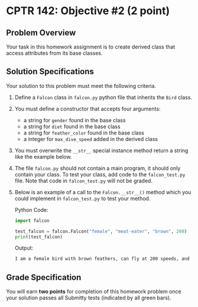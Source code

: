 # CPTR 142: Objective #2 (2 point)

## Problem Overview

Your task in this homework assignment is to create derived class that access attributes from its base classes.

## Solution Specifications

Your solution to this problem must meet the following criteria.

1. Define a `Falcon` class in `falcon.py` python file that inherits the `Bird` class.

1. You must define a constructor that accepts four arguments:

    * a string for `gender` found in the base class
    * a string for `diet` found in the base class
    * a string for `feather_color` found in the base class
    * a integer for `max_dive_speed` added in the derived class

1. You must overwrite the `__str__` special instance method return a string like the example below.

1. The file `falcon.py` should not contain a main program, it should only contain your class.
   To test your class, add code to the `falcon_test.py` file.
   Note that code in `falcon_test.py` will not be graded.

1. Below is an example of a call to the `Falcon.__str__()` method which you could implement in `falcon_test.py` to test your method.

    Python Code:
    ```python
    import falcon

    test_falcon = falcon.Falcon("female", "meat-eater", "brown", 200)
    print(test_falcon)
    ```

    Output:
    ```html
    I am a female bird with brown feathers, can fly at 200 speeds, and have a meat-eater diet.
    ```

## Grade Specification

You will earn **two points** for completion of this homework problem once your solution passes all Submitty tests (indicated by all green bars).
